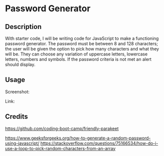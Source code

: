 <!-- make my own README and make sure the starter code gets creditted -->
# Password Generator

## Description

With starter code, I will be writing code for JavaScript to make a functioning password generator. The password must be between 8 and 128 characters; the user will be given the option to pick how many characters and what they will be. They can choose any variation of uppercase letters, lowercase letters, numbers and symbols. If the password criteria is not met an alert should display. 

## Usage

Screenshot:

Link:


## Credits

<!--STARTER CODE FOR PASSWORD GENERATOR-->
https://github.com/coding-boot-camp/friendly-parakeet

https://www.geeksforgeeks.org/how-to-generate-a-random-password-using-javascript/
https://stackoverflow.com/questions/75166534/how-do-i-use-a-loop-to-pick-random-characters-from-an-array


